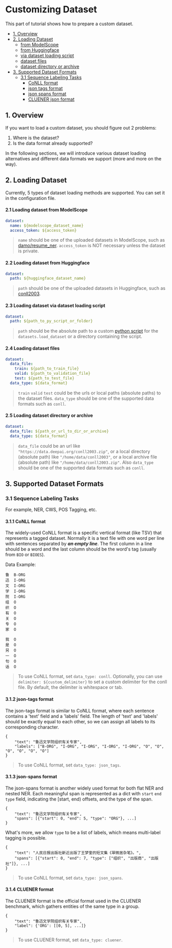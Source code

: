 # Customizing Dataset

This part of tutorial shows how to prepare a custom dataset.

- [1. Overview](#1-overview)
- [2. Loading Dataset](#2-loading-dataset)
    - [from ModelScope](#21-loading-dataset-from-modelscope)
    - [from Huggingface](#22-loading-dataset-from-huggingface)
    - [via dataset loading script](#23-loading-dataset-via-dataset-loading-script)
    - [dataset files](#24-loading-dataset-files)
    - [dataset directory or archive](#25-loading-dataset-directory-or-archive)
- [3. Supported Dataset Formats](#3-supported-dataset-formats)
    - [3.1 Sequence Labeling Tasks](#31-sequence-labeling-tasks)
        - [CoNLL format](#311-conll-format)
        - [json tags format](#312-json-tags-format)
        - [json spans format](#313-json-spans-format)
        - [CLUENER json format](#314-cluener-format)

## 1. Overview

If you want to load a custom dataset, you should figure out 2 problems:

1. Where is the dataset?
2. Is the data format already supported?

In the following sections, we will introduce various dataset loading alternatives and different data formats we
support (more and more on the way).

## 2. Loading Dataset

Currently, 5 types of dataset loading methods are supported. You can set it in the configuration file.

#### 2.1 Loading dataset from ModelScope

```yaml
dataset:
  name: ${modelscope_dataset_name}
  access_token: ${access_token}
```

> `name` should be one of the uploaded datasets in ModelScope, such
> as [damo/resume_ner](https://modelscope.cn/datasets/damo/resume_ner/summary). `access_token` is NOT necessary unless the
> dataset is private.

#### 2.2 Loading dataset from Huggingface

```yaml
dataset:
  path: ${huggingface_dataset_name}
```

> `path` should be one of the uploaded datasets in Huggingface, such
> as [conll2003](https://huggingface.co/datasets/conll2003).

#### 2.3 Loading dataset via dataset loading script

```yaml
dataset:
  path: ${path_to_py_script_or_folder}
```

> `path` should be the absolute path to a custom [python script](https://huggingface.co/docs/datasets/dataset_script)
> for the `datasets.load_dataset` or a directory containing the script.

#### 2.4 Loading dataset files

```yaml
dataset:
  data_file:
    train: ${path_to_train_file}
    valid: ${path_to_validation_file}
    test: ${path_to_test_file}
  data_type: ${data_format}
```

> `train` `valid` `test` could be the urls or local paths (absolute paths) to the dataset files.
> `data_type` should be one of the supported data formats such as `conll`.

#### 2.5 Loading dataset directory or archive

```yaml
dataset:
  data_file: ${path_or_url_to_dir_or_archive}
  data_type: ${data_format}
```

> `data_file` could be an url like `"https://data.deepai.org/conll2003.zip"`, or a local directory (absolute path)
> like `"/home/data/conll2003"`,
> or a local archive file (absolute path) like `"/home/data/conll2003.zip"`.
> Also `data_type` should be one of the supported data formats such as `conll`.

## 3. Supported Dataset Formats

### 3.1 Sequence Labeling Tasks

For example, NER, CWS, POS Tagging, etc.

#### 3.1.1 CoNLL format

The widely-used CoNLL format is a specific vertical format (like TSV) that represents a tagged dataset. Normally it is a
text file with one word per line with sentences separated by ***an empty line***. The first column in a line should be a
word and the last column should be the word's tag (usually from `BIO` or `BIOES`).

Data Example:

```
鲁  B-ORG
迅  I-ORG
文  I-ORG
学  I-ORG
院  I-ORG
组  O
织  O
有  O
关  O
专  O
家  O

我  O
是  O
另  O
一  O
句  O
话  O
```

> To use CoNLL format, set `data_type: conll`. Optionally, you can use `delimiter: ${custom_delimiter}` to set a custom
> delimiter for the conll file. By default, the delimiter is whitespace or tab.

#### 3.1.2 json-tags format

The json-tags format is similar to CoNLL format, where each sentence contains a 'text' field and a 'labels' field. The
length of 'text' and 'labels' should be exactly equal to each other, so we can assign all labels to its corresponding
character.

```
{
    "text": "鲁迅文学院组织有关专家",
    "labels": ["B-ORG", "I-ORG", "I-ORG", "I-ORG", "I-ORG", "O", "O", "O", "O", "O", "O"]
}
```

> To use CoNLL format, set `data_type: json_tags`.

#### 3.1.3 json-spans format

The json-spans format is another widely used format for both flat NER and nested NER. Each meaningful span is
represented as a dict with `start` `end` `type` field, indicating the [start, end) offsets, and the type of the span.

```
{
    "text": "鲁迅文学院组织有关专家",
    "spans": [{"start": 0, "end": 5, "type": "ORG"}, ...]
}
```

What's more, we allow `type` to be a list of labels, which means multi-label tagging is possible.

```
{
    "text": "人民日报出版社新近出版了王梦奎的短文集《翠微居杂笔》。",
    "spans": [{"start": 0, "end": 7, "type": ["组织", "出版商", "出版社"]}, ...]
}
```

> To use CoNLL format, set `data_type: json_spans`.

#### 3.1.4 CLUENER format

The CLUENER format is the official format used in the CLUENER benchmark, which gathers entities of the same type in a
group.

```
{
    "text": "鲁迅文学院组织有关专家",
    "label": {'ORG': [[0, 5], ...]}
}
```

> To use CLUENER format, set `data_type: cluener`.
